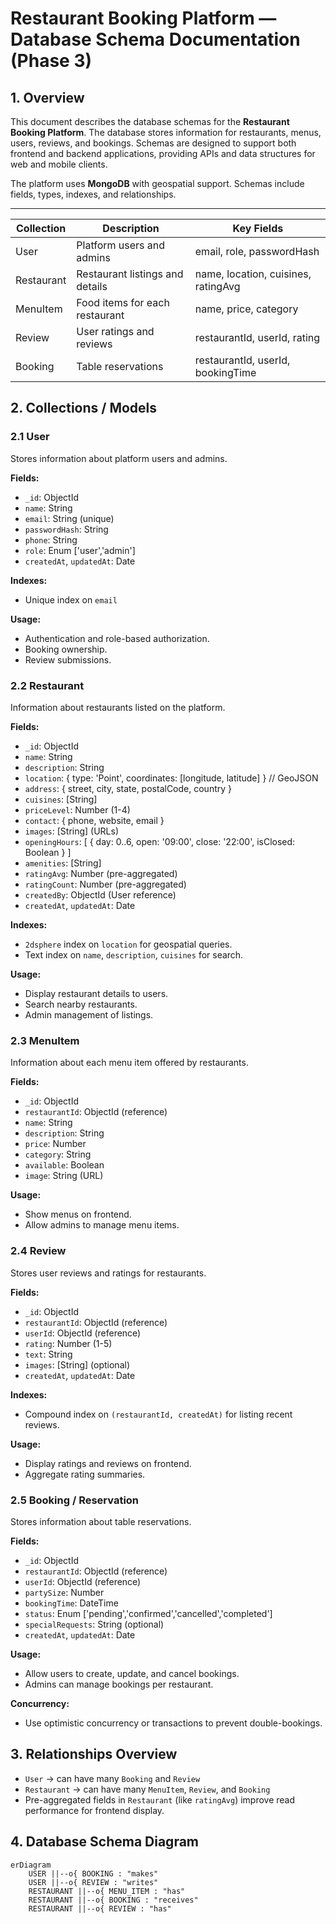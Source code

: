 # Restaurant Booking Platform — Database Schema Documentation (Phase 3)

## 1. Overview

This document describes the database schemas for the **Restaurant Booking Platform**. The database stores information for restaurants, menus, users, reviews, and bookings. Schemas are designed to support both frontend and backend applications, providing APIs and data structures for web and mobile clients.

The platform uses **MongoDB** with geospatial support. Schemas include fields, types, indexes, and relationships.

---

| Collection    | Description                          | Key Fields                          |
|--------------|--------------------------------------|-------------------------------------|
| User         | Platform users and admins            | email, role, passwordHash          |
| Restaurant   | Restaurant listings and details      | name, location, cuisines, ratingAvg|
| MenuItem     | Food items for each restaurant       | name, price, category              |
| Review       | User ratings and reviews             | restaurantId, userId, rating       |
| Booking      | Table reservations                   | restaurantId, userId, bookingTime  |

## 2. Collections / Models

### 2.1 User

Stores information about platform users and admins.

**Fields:**

* `_id`: ObjectId
* `name`: String
* `email`: String (unique)
* `passwordHash`: String
* `phone`: String
* `role`: Enum ['user','admin']
* `createdAt`, `updatedAt`: Date

**Indexes:**

* Unique index on `email`

**Usage:**

* Authentication and role-based authorization.
* Booking ownership.
* Review submissions.

### 2.2 Restaurant

Information about restaurants listed on the platform.

**Fields:**

* `_id`: ObjectId
* `name`: String
* `description`: String
* `location`: { type: 'Point', coordinates: [longitude, latitude] } // GeoJSON
* `address`: { street, city, state, postalCode, country }
* `cuisines`: [String]
* `priceLevel`: Number (1-4)
* `contact`: { phone, website, email }
* `images`: [String] (URLs)
* `openingHours`: [ { day: 0..6, open: '09:00', close: '22:00', isClosed: Boolean } ]
* `amenities`: [String]
* `ratingAvg`: Number (pre-aggregated)
* `ratingCount`: Number (pre-aggregated)
* `createdBy`: ObjectId (User reference)
* `createdAt`, `updatedAt`: Date

**Indexes:**

* `2dsphere` index on `location` for geospatial queries.
* Text index on `name`, `description`, `cuisines` for search.

**Usage:**

* Display restaurant details to users.
* Search nearby restaurants.
* Admin management of listings.

### 2.3 MenuItem

Information about each menu item offered by restaurants.

**Fields:**

* `_id`: ObjectId
* `restaurantId`: ObjectId (reference)
* `name`: String
* `description`: String
* `price`: Number
* `category`: String
* `available`: Boolean
* `image`: String (URL)

**Usage:**

* Show menus on frontend.
* Allow admins to manage menu items.

### 2.4 Review

Stores user reviews and ratings for restaurants.

**Fields:**

* `_id`: ObjectId
* `restaurantId`: ObjectId (reference)
* `userId`: ObjectId (reference)
* `rating`: Number (1-5)
* `text`: String
* `images`: [String] (optional)
* `createdAt`, `updatedAt`: Date

**Indexes:**

* Compound index on `(restaurantId, createdAt)` for listing recent reviews.

**Usage:**

* Display ratings and reviews on frontend.
* Aggregate rating summaries.

### 2.5 Booking / Reservation

Stores information about table reservations.

**Fields:**

* `_id`: ObjectId
* `restaurantId`: ObjectId (reference)
* `userId`: ObjectId (reference)
* `partySize`: Number
* `bookingTime`: DateTime
* `status`: Enum ['pending','confirmed','cancelled','completed']
* `specialRequests`: String (optional)
* `createdAt`, `updatedAt`: Date

**Usage:**

* Allow users to create, update, and cancel bookings.
* Admins can manage bookings per restaurant.

**Concurrency:**

* Use optimistic concurrency or transactions to prevent double-bookings.

## 3. Relationships Overview

* `User` → can have many `Booking` and `Review`
* `Restaurant` → can have many `MenuItem`, `Review`, and `Booking`
* Pre-aggregated fields in `Restaurant` (like `ratingAvg`) improve read performance for frontend display.


## 4. Database Schema Diagram

```mermaid
erDiagram
    USER ||--o{ BOOKING : "makes"
    USER ||--o{ REVIEW : "writes"
    RESTAURANT ||--o{ MENU_ITEM : "has"
    RESTAURANT ||--o{ BOOKING : "receives"
    RESTAURANT ||--o{ REVIEW : "has"
```